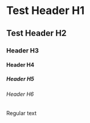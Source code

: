 # Test Header H1
## Test Header H2
### Header H3
#### Header H4
##### Header H5
###### Header H6

Regular text

